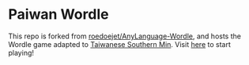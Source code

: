 # Paiwan Wordle

This repo is forked from [roedoejet/AnyLanguage-Wordle](https://github.com/roedoejet/AnyLanguage-Wordle), and hosts the Wordle game adapted to [Taiwanese Southern Min](https://en.wikipedia.org/wiki/Taiwanese_Hokkien). Visit [here](https://howard-haowen.github.io/tsm-wordle/) to start playing!

